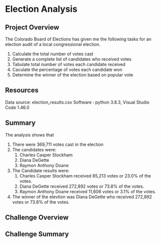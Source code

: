 # Election Analysis

## Project Overview

The Colorado Board of Elections has given me the following tasks for an election audit of a local congressional election.

1. Calculate the total number of votes cast
2. Generate a complete list of candidates who received votes
3. Tabulate total number of votes each candidate received
4. Caculate the percentage of votes each candidate won
5. Determine the winner of the election based on popular vote

## Resources

Data source: election_results.csv
Software : python 3.8.3, Visual Studio Code 1.46.0

## Summary

The analysis shows that

1. There were 369,711 votes cast in the election
2. The candidates were:
   1. Charles Casper Stockham
   2. Diana DeGette
   3. Raymon Anthony Doane
3. The Candidate results were:
   1. Charles Casper Stockham received 85,213 votes or 23.0% of the votes.
   2. Diana DeGette received 272,892 votes or 73.8% of the votes.
   3. Raymon Anthony Doane received 11,606 votes or 3.1% of the votes.
4. The winner of the elevtion was Diana DeGette who received 272,892 votes or 73.8% of the votes.

## Challenge Overview

## Challenge Summary
